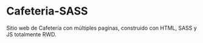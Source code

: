 # Cafeteria-SASS
Sitio web de Cafetería con múltiples paginas, construido con HTML, SASS y JS totalmente RWD.
